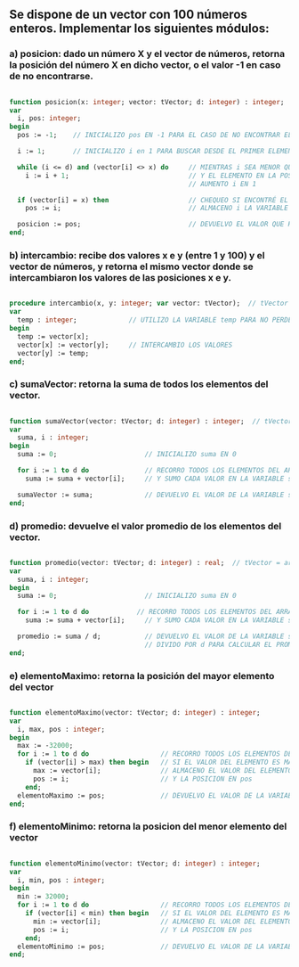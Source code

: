  ## Se dispone de un vector con 100 números enteros. Implementar los siguientes módulos:
### a) posicion: dado un número X y el vector de números, retorna la posición del número X en dicho vector, o el valor -1 en caso de no encontrarse.
##
```pascal
function posicion(x: integer; vector: tVector; d: integer) : integer;  // tVector = array[1..100] of integer
var
  i, pos: integer;
begin
  pos := -1;    // INICIALIZO pos EN -1 PARA EL CASO DE NO ENCONTRAR EL ELEMENTO

  i := 1;       // INICIALIZO i en 1 PARA BUSCAR DESDE EL PRIMER ELEMENTO

  while (i <= d) and (vector[i] <> x) do     // MIENTRAS i SEA MENOR QUE LA DIMENSIÓN
    i := i + 1;                              // Y EL ELEMENTO EN LA POSICIÓN i SEA DISTINTO DE x
                                             // AUMENTO i EN 1

  if (vector[i] = x) then                    // CHEQUEO SI ENCONTRÉ EL ELEMENTO, EN ESE CASO
    pos := i;                                // ALMACENO i LA VARIABLE pos

  posicion := pos;                           // DEVUELVO EL VALOR QUE HAYA EN LA VARIABLE pos
end;
```
### b) intercambio: recibe dos valores x e y (entre 1 y 100) y el vector de números, y retorna el mismo vector donde se intercambiaron los valores de las posiciones x e y.
##
```pascal
procedure intercambio(x, y: integer; var vector: tVector);  // tVector = array[1..100] of integer
var
  temp : integer;             // UTILIZO LA VARIABLE temp PARA NO PERDER EL VALOR ORIGINAL
begin
  temp := vector[x];
  vector[x] := vector[y];     // INTERCAMBIO LOS VALORES
  vector[y] := temp;
end;
```
### c) sumaVector: retorna la suma de todos los elementos del vector.
##
```pascal
function sumaVector(vector: tVector; d: integer) : integer;  // tVector = array[1..100] of integer
var
  suma, i : integer;
begin
  suma := 0;                      // INICIALIZO suma EN 0

  for i := 1 to d do              // RECORRO TODOS LOS ELEMENTOS DEL ARRAY
    suma := suma + vector[i];     // Y SUMO CADA VALOR EN LA VARIABLE suma

  sumaVector := suma;             // DEVUELVO EL VALOR DE LA VARIABLE suma
end;
```
### d) promedio: devuelve el valor promedio de los elementos del vector.
##
```pascal
function promedio(vector: tVector; d: integer) : real;  // tVector = array[1..100] of integer
var
  suma, i : integer;
begin
  suma := 0;                      // INICIALIZO suma EN 0

  for i := 1 to d do            // RECORRO TODOS LOS ELEMENTOS DEL ARRAY
    suma := suma + vector[i];     // Y SUMO CADA VALOR EN LA VARIABLE suma

  promedio := suma / d;           // DEVUELVO EL VALOR DE LA VARIABLE suma
                                  // DIVIDO POR d PARA CALCULAR EL PROMEDIO
end;
```
### e) elementoMaximo: retorna la posición del mayor elemento del vector
##
```pascal
function elementoMaximo(vector: tVector; d: integer) : integer;
var
  i, max, pos : integer;
begin
  max := -32000;
  for i := 1 to d do                  // RECORRO TODOS LOS ELEMENTOS DEL ARRAY
    if (vector[i] > max) then begin   // SI EL VALOR DEL ELEMENTO ES MAS GRANDE QUE max
      max := vector[i];               // ALMACENO EL VALOR DEL ELEMENTO EN max
      pos := i;                       // Y LA POSICION EN pos
    end;
  elementoMaximo := pos;              // DEVUELVO EL VALOR DE LA VARIABLE pos
end;
```
### f) elementoMinimo: retorna la posicion del menor elemento del vector
##
```pascal
function elementoMinimo(vector: tVector; d: integer) : integer;
var
  i, min, pos : integer;
begin
  min := 32000;
  for i := 1 to d do                  // RECORRO TODOS LOS ELEMENTOS DEL ARRAY
    if (vector[i] < min) then begin   // SI EL VALOR DEL ELEMENTO ES MAS CHICO QUE min
      min := vector[i];               // ALMACENO EL VALOR DEL ELEMENTO EN min
      pos := i;                       // Y LA POSICION EN pos
    end;
  elementoMinimo := pos;              // DEVUELVO EL VALOR DE LA VARIABLE pos
end;
```